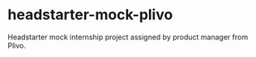 # headstarter-mock-plivo
Headstarter mock internship project assigned by product manager from Plivo.
